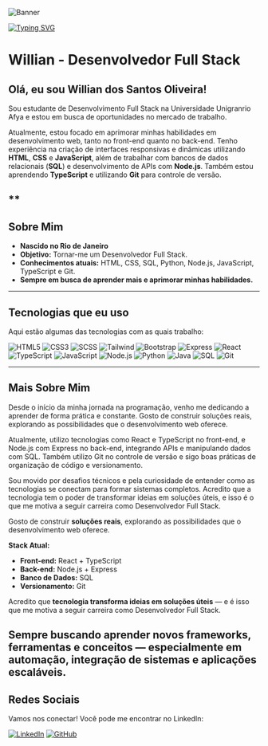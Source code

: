 ![Banner](https://capsule-render.vercel.app/api?type=wave&height=200&color=00F0FF&text=Willian%20-%20Desenvolvedor%20Full%20Stack&fontColor=0ff&fontSize=35&animation=twinkling&fontAlignY=35)

[![Typing SVG](https://readme-typing-svg.demolab.com?font=Orbitron&size=40&duration=3000&pause=1000&color=00F0FF&center=true&vCenter=true&width=900&lines=Willian+-+Desenvolvedor+Full+Stack;Criando+o+Futuro+com+Código)](https://git.io/typing-svg)

# Willian - Desenvolvedor Full Stack

## Olá, eu sou Willian dos Santos Oliveira!

Sou estudante de Desenvolvimento Full Stack na Universidade Unigranrio Afya e estou em busca de oportunidades no mercado de trabalho.

Atualmente, estou focado em aprimorar minhas habilidades em desenvolvimento web, tanto no front-end quanto no back-end. Tenho experiência na criação de interfaces responsivas e dinâmicas utilizando **HTML**, **CSS** e **JavaScript**, além de trabalhar com bancos de dados relacionais (**SQL**) e desenvolvimento de APIs com **Node.js**. Também estou aprendendo **TypeScript** e utilizando **Git** para controle de versão.

**
---

## Sobre Mim

- **Nascido no Rio de Janeiro** 
- **Objetivo:** Tornar-me um Desenvolvedor Full Stack.
- **Conhecimentos atuais:** HTML, CSS, SQL, Python, Node.js, JavaScript, TypeScript e Git.
- **Sempre em busca de aprender mais e aprimorar minhas habilidades.**

---

## Tecnologias que eu uso

Aqui estão algumas das tecnologias com as quais trabalho:

![HTML5](https://img.shields.io/badge/HTML5-E34F26?style=for-the-badge&logo=html5&logoColor=white)
![CSS3](https://img.shields.io/badge/CSS3-1572B6?style=for-the-badge&logo=css3&logoColor=white)
![SCSS](https://img.shields.io/badge/SCSS-CC6699?style=for-the-badge&logo=sass&logoColor=white)
![Tailwind](https://img.shields.io/badge/Tailwind_CSS-06B6D4?style=for-the-badge&logo=tailwind-css&logoColor=white)
![Bootstrap](https://img.shields.io/badge/Bootstrap-7952B3?style=for-the-badge&logo=bootstrap&logoColor=white)
![Express](https://img.shields.io/badge/Express-404D59?style=for-the-badge&logo=express&logoColor=white)
![React](https://img.shields.io/badge/React-61DAFB?style=for-the-badge&logo=react&logoColor=black)
![TypeScript](https://img.shields.io/badge/TypeScript-007ACC?style=for-the-badge&logo=typescript&logoColor=white)
![JavaScript](https://img.shields.io/badge/JavaScript-F7DF1E?style=for-the-badge&logo=javascript&logoColor=black)
![Node.js](https://img.shields.io/badge/Node.js-68A063?style=for-the-badge&logo=node.js&logoColor=white)
![Python](https://img.shields.io/badge/Python-3776AB?style=for-the-badge&logo=python&logoColor=white)
![Java](https://img.shields.io/badge/Java-ED8B00?style=for-the-badge&logo=openjdk&logoColor=white)
![SQL](https://img.shields.io/badge/SQL-00758F?style=for-the-badge&logo=mysql&logoColor=white)
![Git](https://img.shields.io/badge/Git-F05032?style=for-the-badge&logo=git&logoColor=white)

---

## Mais Sobre Mim

Desde o início da minha jornada na programação, venho me dedicando a aprender de forma prática e constante. Gosto de construir soluções reais, explorando as possibilidades que o desenvolvimento web oferece.

Atualmente, utilizo tecnologias como React e TypeScript no front-end, e Node.js com Express no back-end, integrando APIs e manipulando dados com SQL. Também utilizo Git no controle de versão e sigo boas práticas de organização de código e versionamento.

Sou movido por desafios técnicos e pela curiosidade de entender como as tecnologias se conectam para formar sistemas completos. Acredito que a tecnologia tem o poder de transformar ideias em soluções úteis, e isso é o que me motiva a seguir carreira como Desenvolvedor Full Stack.

Gosto de construir **soluções reais**, explorando as possibilidades que o desenvolvimento web oferece.  

 **Stack Atual:**  
- **Front-end:** React + TypeScript  
- **Back-end:** Node.js + Express  
- **Banco de Dados:** SQL  
- **Versionamento:** Git  

Acredito que **tecnologia transforma ideias em soluções úteis** — e é isso que me motiva a seguir carreira como Desenvolvedor Full Stack.  

Sempre buscando aprender novos frameworks, ferramentas e conceitos — especialmente em **automação**, **integração de sistemas** e **aplicações escaláveis**.  
---

## Redes Sociais

Vamos nos conectar! Você pode me encontrar no LinkedIn:

[![LinkedIn](https://img.shields.io/badge/LinkedIn-0077B5?style=for-the-badge&logo=linkedin&logoColor=white)](https://www.linkedin.com/in/willian-oliveira-66a230353/)
[![GitHub](https://img.shields.io/badge/GitHub-000000?style=for-the-badge&logo=github&logoColor=white)](https://github.com/willianOliveira-dev/)

